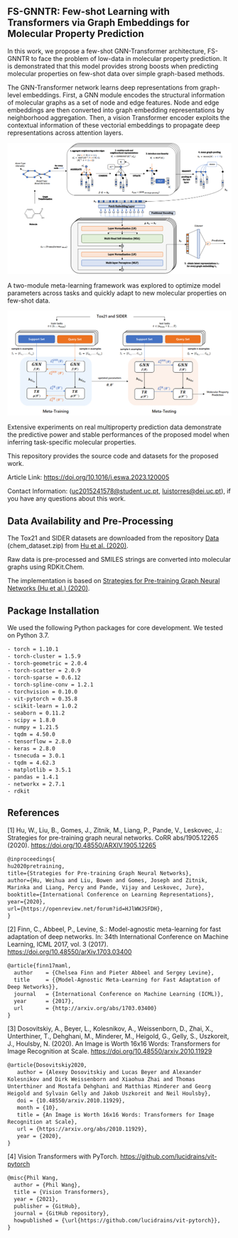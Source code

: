 ## FS-GNNTR: Few-shot Learning with Transformers via Graph Embeddings for Molecular Property Prediction

In this work, we propose a few-shot GNN-Transformer architecture, FS-GNNTR to face the problem of low-data in molecular property prediction. It is demonstrated that this model provides strong boosts when predicting molecular properties on few-shot data over simple graph-based methods.

The GNN-Transformer network learns deep representations from graph-level embeddings. First, a GNN module encodes the structural information of molecular graphs as a set of node and edge features. Node and edge embeddings are then converted into graph embedding representations by neighborhood aggregation. Then, a vision Transformer encoder exploits the contextual information of these vectorial embeddings to propagate deep representations across attention layers.

![ScreenShot](FS-GNNTR/plots/architecture.png?raw=true)

A two-module meta-learning framework was explored to optimize model parameters across tasks and quickly adapt to new molecular properties on few-shot data. 

![ScreenShot](FS-GNNTR/plots/meta-fsgnntr.png?raw=true)

Extensive experiments on real multiproperty prediction data demonstrate the predictive power and stable performances of the proposed model when inferring task-specific molecular properties.

This repository provides the source code and datasets for the proposed work.

Article Link: https://doi.org/10.1016/j.eswa.2023.120005

Contact Information: (uc2015241578@student.uc.pt, luistorres@dei.uc.pt), if you have any questions about this work.

## Data Availability and Pre-Processing

The Tox21 and SIDER datasets are downloaded from the repository [Data](http://snap.stanford.edu/gnn-pretrain/data/) (chem_dataset.zip) from [Hu et al. (2020)](https://arxiv.org/abs/1905.12265). 

Raw data is pre-processed and SMILES strings are converted into molecular graphs using RDKit.Chem. 

The implementation is based on [Strategies for Pre-training Graph Neural Networks (Hu et al.) (2020)](https://arxiv.org/abs/1905.12265).

## Package Installation

We used the following Python packages for core development. We tested on Python 3.7.

```
- torch = 1.10.1
- torch-cluster = 1.5.9
- torch-geometric = 2.0.4
- torch-scatter = 2.0.9
- torch-sparse = 0.6.12
- torch-spline-conv = 1.2.1
- torchvision = 0.10.0
- vit-pytorch = 0.35.8
- scikit-learn = 1.0.2
- seaborn = 0.11.2
- scipy = 1.8.0
- numpy = 1.21.5
- tqdm = 4.50.0
- tensorflow = 2.8.0
- keras = 2.8.0
- tsnecuda = 3.0.1
- tqdm = 4.62.3
- matplotlib = 3.5.1
- pandas = 1.4.1
- networkx = 2.7.1
- rdkit
```

## References

[1] Hu, W., Liu, B., Gomes, J., Zitnik, M., Liang, P., Pande, V., Leskovec, J.: Strategies for pre-training graph neural networks. CoRR abs/1905.12265 (2020). https://doi.org/10.48550/ARXIV.1905.12265
```
@inproceedings{
hu2020pretraining,
title={Strategies for Pre-training Graph Neural Networks},
author={Hu, Weihua and Liu, Bowen and Gomes, Joseph and Zitnik, Marinka and Liang, Percy and Pande, Vijay and Leskovec, Jure},
booktitle={International Conference on Learning Representations},
year={2020},
url={https://openreview.net/forum?id=HJlWWJSFDH},
}
```

[2] Finn, C., Abbeel, P., Levine, S.: Model-agnostic meta-learning for fast adaptation of deep networks. In: 34th International Conference on Machine Learning, ICML 2017, vol. 3 (2017). https://doi.org/10.48550/arXiv.1703.03400
```
@article{finn17maml,
  author    = {Chelsea Finn and Pieter Abbeel and Sergey Levine},
  title     = {{Model-Agnostic Meta-Learning for Fast Adaptation of Deep Networks}},
  journal   = {International Conference on Machine Learning (ICML)},
  year      = {2017},
  url       = {http://arxiv.org/abs/1703.03400}
}

```

[3] Dosovitskiy, A., Beyer, L., Kolesnikov, A., Weissenborn, D., Zhai, X., Unterthiner, T., Dehghani, M., Minderer, M., Heigold, G., Gelly, S., Uszkoreit, J., Houlsby, N. (2020). An Image is Worth 16x16 Words: Transformers for Image Recognition at Scale. https://doi.org/10.48550/arxiv.2010.11929
```
@article{Dosovitskiy2020,
   author = {Alexey Dosovitskiy and Lucas Beyer and Alexander Kolesnikov and Dirk Weissenborn and Xiaohua Zhai and Thomas Unterthiner and Mostafa Dehghani and Matthias Minderer and Georg Heigold and Sylvain Gelly and Jakob Uszkoreit and Neil Houlsby},
   doi = {10.48550/arxiv.2010.11929},
   month = {10},
   title = {An Image is Worth 16x16 Words: Transformers for Image Recognition at Scale},
   url = {https://arxiv.org/abs/2010.11929},
   year = {2020},
}
```
[4] Vision Transformers with PyTorch. https://github.com/lucidrains/vit-pytorch
```
@misc{Phil Wang,
  author = {Phil Wang},
  title = {Vision Transformers},
  year = {2021},
  publisher = {GitHub},
  journal = {GitHub repository},
  howpublished = {\url{https://github.com/lucidrains/vit-pytorch}},
}
```

